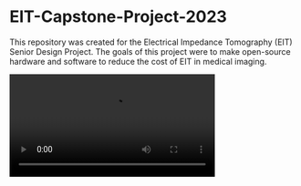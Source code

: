 # EIT-Capstone-Project-2023

This repository was created for the Electrical Impedance Tomography (EIT) Senior Design Project. The goals of this project were to make open-source hardware and software to reduce the cost of EIT in medical imaging.

<video src='[your URL here](https://github.com/TallesSantosCUBoulder/EIT-Capstone-Project-2023/blob/main/Videos/IMG_0545.mov)' width=360/>


## Introduction
The EIT project was sponsored by Dr. Talles Santos for Colorado Mesa - Colorado Boulder Partnership engineering senior design class. 

First Year Team: Diego Sena, Keegan Erickson, Jonathan Keleppinger

